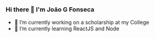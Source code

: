 ### Hi there 👋 I'm João G Fonseca

- 🔭 I’m currently working on a scholarship at my College
- 🌱 I’m currently learning ReactJS and Node

